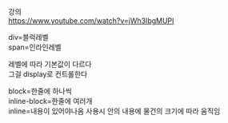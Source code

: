 강의  
https://www.youtube.com/watch?v=jWh3IbgMUPI  

div=블럭레벨  
span=인라인레벨  

레벨에 따라 기본값이 다르다  
그걸 display로 컨트롤한다  

block=한줄에 하나씩  
inline-block=한줄에 여러개  
inline=내용이 있어야나옴 사용시 안의 내용에 물건의 크기에 따라 움직임  



